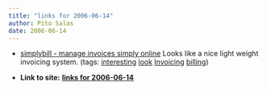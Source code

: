 ```yaml
---
title: "links for 2006-06-14"
author: Pito Salas
date: 2006-06-14
---
```


  * [simplybill - manage invoices simply online](<http://www.simplybill.com/>) Looks like a nice light weight invoicing system. (tags: [interesting](<http://del.icio.us/pitosalas/interesting>) [look](<http://del.icio.us/pitosalas/look>) [Invoicing](<http://del.icio.us/pitosalas/Invoicing>) [billing](<http://del.icio.us/pitosalas/billing>))
>>


* **Link to site:** **[links for 2006-06-14](None)**
